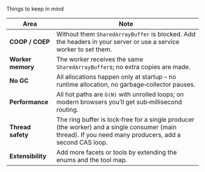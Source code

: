 Things to keep in mind

| Area | Note |
|------|------|
| **COOP / COEP** | Without them `SharedArrayBuffer` is blocked. Add the headers in your server or use a service worker to set them. |
| **Worker memory** | The worker receives the same `SharedArrayBuffer`s; no extra copies are made. |
| **No GC** | All allocations happen only at startup – no runtime allocation, no garbage‑collector pauses. |
| **Performance** | All hot paths are `O(N)` with unrolled loops; on modern browsers you’ll get sub‑millisecond routing. |
| **Thread safety** | The ring buffer is lock‑free for a single producer (the worker) and a single consumer (main thread). If you need many producers, add a second CAS loop. |
| **Extensibility** | Add more facets or tools by extending the enums and the tool map. |
